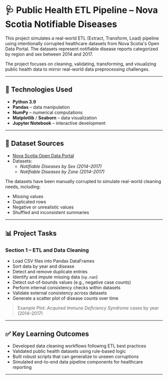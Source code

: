 # 🩺 Public Health ETL Pipeline – Nova Scotia Notifiable Diseases

This project simulates a real-world ETL (Extract, Transform, Load) pipeline using intentionally corrupted healthcare datasets from Nova Scotia's Open Data Portal. The datasets represent notifiable disease reports categorized by region and sex between 2014 and 2017.

The project focuses on cleaning, validating, transforming, and visualizing public health data to mirror real-world data preprocessing challenges.

---

## 🧰 Technologies Used

- **Python 3.9**
- **Pandas** – data manipulation
- **NumPy** – numerical computations
- **Matplotlib** / **Seaborn** – data visualization
- **Jupyter Notebook** – interactive development

---

## 📂 Dataset Sources

- [Nova Scotia Open Data Portal](https://data.novascotia.ca/)
- Datasets:
  - *Notifiable Diseases by Sex (2014–2017)*
  - *Notifiable Diseases by Zone (2014–2017)*

The datasets have been manually corrupted to simulate real-world cleaning needs, including:
- Missing values
- Duplicated rows
- Negative or unrealistic values
- Shuffled and inconsistent summaries

---

## 📊 Project Tasks

### Section 1 – ETL and Data Cleaning
- Load CSV files into Pandas DataFrames
- Sort data by year and disease
- Detect and remove duplicate entries
- Identify and impute missing data (`np.nan`)
- Detect out-of-bounds values (e.g., negative case counts)
- Perform internal consistency checks within datasets
- Validate external consistency across datasets
- Generate a scatter plot of disease counts over time

> Example Plot: *Acquired Immune Deficiency Syndrome* cases by year (2014–2017)

---

## ✅ Key Learning Outcomes

- Developed data cleaning workflows following ETL best practices
- Validated public health datasets using rule-based logic
- Built robust scripts that can generalize to unseen corruptions
- Simulated end-to-end data pipeline components for healthcare reporting

---
